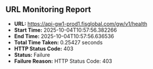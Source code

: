 ## URL Monitoring Report

- **URL:** https://api-gw1-prod1.fisglobal.com/gw/v1/health
- **Start Time:** 2025-10-04T10:57:56.382266
- **End Time:** 2025-10-04T10:57:56.636536
- **Total Time Taken:** 0.25427 seconds
- **HTTP Status Code:** 403
- **Status:** Failure
- **Failure Reason:** HTTP Status Code: 403
